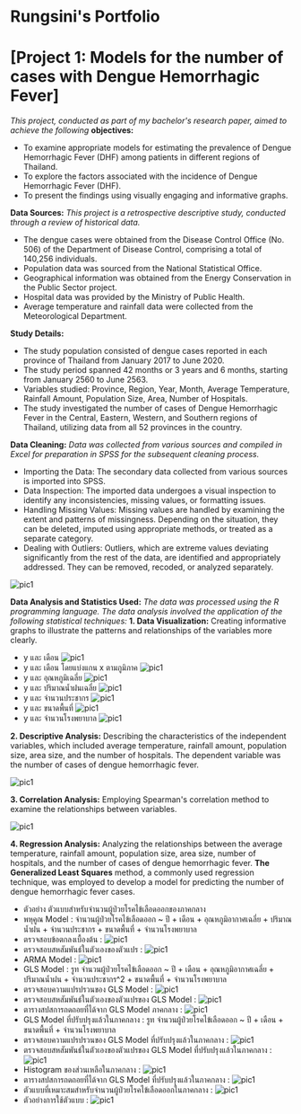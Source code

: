 # Rungsini's Portfolio

# [Project 1: Models for the number of cases with Dengue Hemorrhagic Fever]

*This project, conducted as part of my bachelor's research paper, aimed to achieve the following* **objectives:**
- To examine appropriate models for estimating the prevalence of Dengue Hemorrhagic Fever (DHF) among patients in different regions of Thailand.
- To explore the factors associated with the incidence of Dengue Hemorrhagic Fever (DHF).
- To present the findings using visually engaging and informative graphs.

**Data Sources:**
*This project is a retrospective descriptive study, conducted through a review of historical data.*
- The dengue cases were obtained from the Disease Control Office (No. 506) of the Department of Disease Control, comprising a total of 140,256 individuals.
- Population data was sourced from the National Statistical Office.
- Geographical information was obtained from the Energy Conservation in the Public Sector project.
- Hospital data was provided by the Ministry of Public Health.
- Average temperature and rainfall data were collected from the Meteorological Department.

**Study Details:**
- The study population consisted of dengue cases reported in each province of Thailand from January 2017 to June 2020.
- The study period spanned 42 months or 3 years and 6 months, starting from January 2560 to June 2563.
- Variables studied: Province, Region, Year, Month, Average Temperature, Rainfall Amount, Population Size, Area, Number of Hospitals.
- The study investigated the number of cases of Dengue Hemorrhagic Fever in the Central, Eastern, Western, and Southern regions of Thailand, utilizing data from all 52 provinces in the country.

**Data Cleaning:**
*Data was collected from various sources and compiled in Excel for preparation in SPSS for the subsequent cleaning process.*
- Importing the Data: The secondary data collected from various sources is imported into SPSS.
- Data Inspection: The imported data undergoes a visual inspection to identify any inconsistencies, missing values, or formatting issues.
- Handling Missing Values: Missing values are handled by examining the extent and patterns of missingness. Depending on the situation, they can be deleted, imputed using appropriate methods, or treated as a separate category.
- Dealing with Outliers: Outliers, which are extreme values deviating significantly from the rest of the data, are identified and appropriately addressed. They can be removed, recoded, or analyzed separately.

![pic1](dv-2024.png)

**Data Analysis and Statistics Used:**
*The data was processed using the R programming language. The data analysis involved the application of the following statistical techniques:*
**1. Data Visualization:** Creating informative graphs to illustrate the patterns and relationships of the variables more clearly.
- y และ เดือน ![pic1](dv-2024.png)
- y และ เดือน โดยแบ่งแกน x ตามภูมิภาค ![pic1](dv-2024.png)
- y และ อุณหภูมิเฉลี่ย ![pic1](dv-2024.png)
- y และ ปริมาณน้ำฝนเฉลี่ย ![pic1](dv-2024.png)
- y และ จำนวนประชากร ![pic1](dv-2024.png)
- y และ ขนาดพื้นที่ ![pic1](dv-2024.png)
- y และ จำนวนโรงพยาบาล ![pic1](dv-2024.png)

**2. Descriptive Analysis:** Describing the characteristics of the independent variables, which included average temperature, rainfall amount, population size, area size, and the number of hospitals. The dependent variable was the number of cases of dengue hemorrhagic fever.

![pic1](dv-2024.png)

**3. Correlation Analysis:** Employing Spearman's correlation method to examine the relationships between variables.

![pic1](dv-2024.png)

**4. Regression Analysis:** Analyzing the relationships between the average temperature, rainfall amount, population size, area size, number of hospitals, and the number of cases of dengue hemorrhagic fever. **The Generalized Least Squares** method, a commonly used regression technique, was employed to develop a model for predicting the number of dengue hemorrhagic fever cases.

- ตัวอย่าง ตัวแบบสำหรับจำนวนผู้ป่วยโรคไข้เลือดออกของภาคกลาง
- พหุคูณ Model : จำนวนผู้ป่วยโรคไข้เลือดออก ~ ปี + เดือน + อุณหภูมิอากาศเฉลี่ย + ปริมาณน้ำฝน + จำนวนประชากร + ขนาดพื้นที่ + จำนวนโรงพยาบาล
- ตรวจสอบข้อตกลงเบื้องต้น : ![pic1](dv-2024.png)
- ตรวจสอบสหสัมพันธ์ในตัวเองของตัวแปร : ![pic1](dv-2024.png)
- ARMA Model : ![pic1](dv-2024.png)
- GLS Model : รูท จำนวนผู้ป่วยโรคไข้เลือดออก ~ ปี + เดือน + อุณหภูมิอากาศเฉลี่ย + ปริมาณน้ำฝน + จำนวนประชากร^2 + ขนาดพื้นที่ + จำนวนโรงพยาบาล
- ตรวจสอบความแปรปรวนของ GLS Model : ![pic1](dv-2024.png)
- ตรวจสอบสหสัมพันธ์ในตัวเองของตัวแปรของ GLS Model : ![pic1](dv-2024.png)
- ตารางสปสการถดถอยที่ได้จาก GLS Model ภาคกลาง : ![pic1](dv-2024.png)
- GLS Model ที่ปรับปรุงแล้วในภาคกลาง : รูท จำนวนผู้ป่วยโรคไข้เลือดออก ~ ปี + เดือน + ขนาดพื้นที่ + จำนวนโรงพยาบาล
- ตรวจสอบความแปรปรวนของ GLS Model ที่ปรับปรุงแล้วในภาคกลาง : ![pic1](dv-2024.png)
- ตรวจสอบสหสัมพันธ์ในตัวเองของตัวแปรของ GLS Model ที่ปรับปรุงแล้วในภาคกลาง : ![pic1](dv-2024.png)
- Histogram ของส่วนเหลือในภาคกลาง : ![pic1](dv-2024.png)
- ตารางสปสการถดถอยที่ได้จาก GLS Model ที่ปรับปรุงแล้วในภาคกลาง : ![pic1](dv-2024.png)
- ตัวแบบที่เหมาะสมสำหรับจำนวนผู้ป่วยโรคไข้เลือดออกในภาคกลาง : ![pic1](dv-2024.png)
- ตัวอย่างการใช้ตัวแบบ : ![pic1](dv-2024.png)
